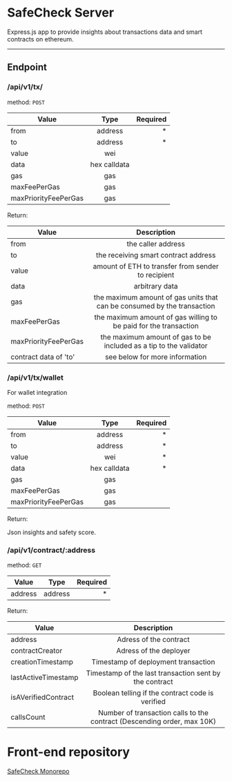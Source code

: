 # SafeCheck Server

Express.js app to provide insights about transactions data and smart contracts on ethereum.

---

## Endpoint

### /api/v1/tx/

method: `POST`

| Value                 | Type          | Required  |
| --------------------- |:-------------:| ---------:|
| from                  | address       |     *     |
| to                    | address       |     *     |
| value                 | wei           |           |
| data                  | hex calldata  |           |
| gas                   | gas           |           |
| maxFeePerGas          | gas           |           |
| maxPriorityFeePerGas  | gas           |           |

Return:

| Value                 | Description                                                             |
| --------------------- |:-----------------------------------------------------------------------:|
| from                  | the caller address                                                      |
| to                    | the receiving smart contract address                                    |
| value                 | amount of ETH to transfer from sender to recipient                      |
| data                  | arbitrary data                                                          |
| gas                   | the maximum amount of gas units that can be consumed by the transaction |
| maxFeePerGas          | the maximum amount of gas willing to be paid for the transaction        |
| maxPriorityFeePerGas  | the maximum amount of gas to be included as a tip to the validator      |
| contract data of 'to' | see below for more information                                          |

### /api/v1/tx/wallet

For wallet integration

method: `POST`

| Value                 | Type          | Required  |
| --------------------- |:-------------:| ---------:|
| from                  | address       |     *     |
| to                    | address       |     *     |
| value                 | wei           |     *     |
| data                  | hex calldata  |     *     |
| gas                   | gas           |           |
| maxFeePerGas          | gas           |           |
| maxPriorityFeePerGas  | gas           |           |

Return:

Json insights and safety score.

### /api/v1/contract/:address

method: `GET`

| Value         | Type          | Required  |
| ------------- |:-------------:| ---------:|
| address       | address       |     *     |


Return:

| Value               | Description                                                             |
| ------------------- |:-----------------------------------------------------------------------:|
| address             | Adress of the contract                                                  |
| contractCreator     | Adress of the deployer                                                  |
| creationTimestamp   | Timestamp of deployment transaction                                     |
| lastActiveTimestamp | Timestamp of the last transaction sent by the contract                  |
| isAVerifiedContract | Boolean telling if the contract code is verified                        |
| callsCount          | Number of transaction calls to the contract (Descending order, max 10K) |

# Front-end repository
[SafeCheck Monorepo](https://github.com/julio4/safecheck-monorepo)
